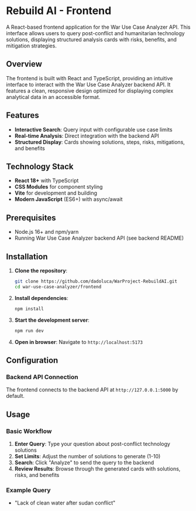 # Rebuild AI - Frontend

A React-based frontend application for the War Use Case Analyzer API. This interface allows users to query post-conflict and humanitarian technology solutions, displaying structured analysis cards with risks, benefits, and mitigation strategies.

## Overview

The frontend is built with React and TypeScript, providing an intuitive interface to interact with the War Use Case Analyzer backend API. It features a clean, responsive design optimized for displaying complex analytical data in an accessible format.

## Features

- **Interactive Search**: Query input with configurable use case limits
- **Real-time Analysis**: Direct integration with the backend API
- **Structured Display**: Cards showing solutions, steps, risks, mitigations, and benefits

## Technology Stack

- **React 18+** with TypeScript
- **CSS Modules** for component styling
- **Vite** for development and building
- **Modern JavaScript** (ES6+) with async/await

## Prerequisites

- Node.js 16+ and npm/yarn
- Running War Use Case Analyzer backend API (see backend README)

## Installation

1. **Clone the repository**:
   ```bash
   git clone https://github.com/dadoluca/WarProject-RebuildAI.git
   cd war-use-case-analyzer/frontend
   ```

2. **Install dependencies**:
   ```bash
   npm install
   ```

3. **Start the development server**:
   ```bash
   npm run dev
   ```

4. **Open in browser**:
   Navigate to `http://localhost:5173` 

## Configuration

### Backend API Connection

The frontend connects to the backend API at `http://127.0.0.1:5000` by default. 


## Usage

### Basic Workflow

1. **Enter Query**: Type your question about post-conflict technology solutions
2. **Set Limits**: Adjust the number of solutions to generate (1-10)
3. **Search**: Click "Analyze" to send the query to the backend
4. **Review Results**: Browse through the generated cards with solutions, risks, and benefits

### Example Query

- "Lack of clean water after sudan conflict"
